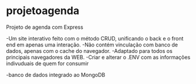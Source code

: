 # projetoagenda
Projeto de agenda com Express

-Um site interativo feito com o método CRUD, unificando o back e o front end em apenas uma interação. 
-Não contém vinculação com banco de dados, apenas com o cache do navegador.
-Adaptado para todos os principais navegadores da WEB.
-Criar e alterar o .ENV com as informações indivuduais de quem for consumir

-banco de dados integrado ao MongoDB
